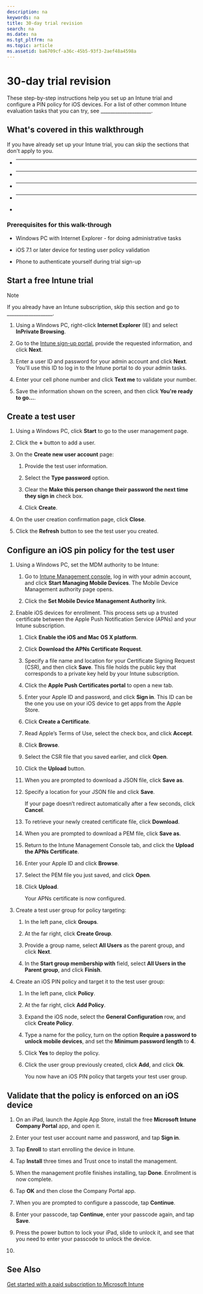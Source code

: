 ```yaml
---
description: na
keywords: na
title: 30-day trial revision
search: na
ms.date: na
ms.tgt_pltfrm: na
ms.topic: article
ms.assetid: ba6709cf-a36c-45b5-93f3-2aef48a4598a
---
```

# 30-day trial revision
These step-by-step instructions help you set up an Intune trial and configure a PIN policy for iOS devices. For a list of other common Intune evaluation tasks  that you can try, see _____________________.

## What's covered in this walkthrough
If you have already set up your Intune trial, you can skip the sections that don't apply to you.

-   ______

-   ______

-   ______

-   ______

-

### Prerequisites for this walk-through

-   Windows PC with Internet Explorer - for doing administrative tasks

-   iOS 7.1 or later device for testing user policy validation

-   Phone to authenticate yourself during trial sign-up

## Start a free Intune trial
> [!NOTE]
> If you already have an Intune subscription, skip this section and go to ___________________.

1.  Using a Windows PC, right-click **Internet Explorer** (IE) and select **InPrivate Browsing**.

2.  Go to the [Intune sign-up portal](https://portal.office.com/Signup/Signup.aspx?OfferId=40BE278A-DFD1-470a-9EF7-9F2596EA7FF9&dl=INTUNE_A&ali=1), provide the requested information, and click **Next**.

3.  Enter a user ID and password for your admin account and click **Next**. You'll use this ID to log in to the Intune portal to do your admin tasks.

4.  Enter your cell phone number and click **Text me** to validate your number.

5.  Save the information shown on the screen, and then click **You're ready to go...**.

## Create a test user

1.  Using a Windows PC, click **Start** to go to the user management page.

2.  Click the **+** button to add a user.

3.  On the **Create new user account** page:

    1.  Provide the test user information.

    2.  Select the **Type password** option.

    3.  Clear the **Make this person change their password the next time they sign in** check box.

    4.  Click **Create**.

4.  On the user creation confirmation page, click **Close**.

5.  Click the **Refresh** button to see the test user you created.

## Configure an iOS pin policy for the test user

1.  Using a Windows PC, set the MDM authority to be Intune:

    1.  Go to [Intune Management console](http://manage.microsoft.com/), log in with your admin account, and click **Start Managing Mobile Devices**. The Mobile Device Management authority page opens.

    2.  Click the **Set Mobile Device Management Authority** link.

2.  Enable iOS devices for enrollment. This process sets up a trusted certificate between the Apple Push Notification Service (APNs) and your Intune subscription.

    1.  Click **Enable the iOS and Mac OS X platform**.

    2.  Click **Download the APNs Certificate Request**.

    3.  Specify a file name and location for your Certificate Signing Request (CSR), and then click **Save**. This file holds the public key that corresponds to a private key held by your Intune subscription.

    4.  Click the **Apple Push Certificates portal** to open a new tab.

    5.  Enter your Apple ID and password, and click **Sign in**. This ID can be the one you use on your iOS device to get apps from the Apple Store.

    6.  Click **Create a Certificate**.

    7.  Read Apple’s Terms of Use, select the check box, and click **Accept**.

    8.  Click **Browse**.

    9. Select the CSR file that you saved earlier, and click **Open**.

    10. Click the **Upload** button.

    11. When you are prompted to download a JSON file, click **Save as**.

    12. Specify a location for your JSON file and click **Save**.

        If your page doesn’t redirect automatically after a few seconds, click **Cancel**.

    13. To retrieve your newly created certificate file, click **Download**.

    14. When you are prompted to download a PEM file, click **Save as**.

    15. Return to the Intune Management Console tab, and click the **Upload the APNs Certificate**.

    16. Enter your Apple ID and click **Browse**.

    17. Select the PEM file you just saved, and click **Open**.

    18. Click **Upload**.

        Your APNs certificate is now configured.

3.  Create a test user group for policy targeting:

    1.  In the left pane, click **Groups**.

    2.  At the far right, click **Create Group**.

    3.  Provide a group name, select **All Users** as the parent group, and click **Next**.

    4.  In the **Start group membership with** field, select **All Users in the Parent group**, and click **Finish**.

4.  Create an iOS PIN policy and target it to the test user group:

    1.  In the left pane, click **Policy**.

    2.  At the far right, click **Add Policy**.

    3.  Expand the iOS node, select the **General Configuration** row, and click **Create Policy**.

    4.  Type a name for the policy,  turn on the option **Require a password to unlock mobile devices**, and set the **Minimum password length** to **4**.

    5.  Click **Yes** to deploy the policy.

    6.  Click the user group previously created, click **Add**, and click **Ok**.

        You now have an iOS PIN policy that targets your test user group.

## Validate that the policy is enforced on an iOS device

1.  On an iPad, launch the Apple App Store, install the free **Microsoft Intune Company Portal** app, and open it.

2.  Enter your test user account name and password, and tap **Sign in**.

3.  Tap **Enroll** to start enrolling the device in Intune.

4.  Tap **Install** three times and Trust once to install the management.

5.  When the management profile finishes installing, tap **Done**. Enrollment is now complete.

6.  Tap **OK** and then close the Company Portal app.

7.  When you are prompted to configure a passcode, tap **Continue**.

8.  Enter your passcode, tap **Continue**, enter your passcode again, and tap **Save**.

9. Press the power button to lock your iPad, slide to unlock it, and see that you need to enter your passcode to unlock the device.

10.

## See Also
[Get started with a paid subscription to Microsoft Intune](../Topic/Get_started_with_a_paid_subscription_to_Microsoft_Intune.md)

